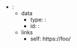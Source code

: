 + :[](NAME)
    + data
        + type: :[](TYPE)
        + id: :[](ID)
    + links
        + self: https://foo/
